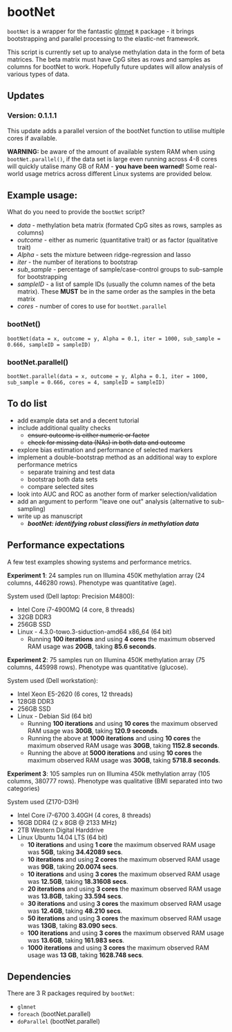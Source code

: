 # bootNet

`bootNet` is a wrapper for the fantastic [glmnet](https://cran.r-project.org/web/packages/glmnet/index.html) `R` package - it brings bootstrapping and parallel processing to the elastic-net framework.

This script is currently set up to analyse methylation data in the form of beta matrices. The beta matrix must have CpG sites as rows and samples as columns for bootNet to work. Hopefully future updates will allow analysis of various types of data.

## Updates

### Version: 0.1.1.1

This update adds a parallel version of the bootNet function to utilise multiple cores if available.

**WARNING:** be aware of the amount of available system RAM when using `bootNet.parallel()`, if the data set is large even running across 4-8 cores will quickly utalise many GB of RAM - **you have been warned!**  Some real-world usage metrics across different Linux systems are provided below.

## Example usage:

What do you need to provide the `bootNet` script?

  - *data* - methylation beta matrix (formated CpG sites as rows, samples as columns)
  - *outcome* - either as numeric (quantitative trait) or as factor (qualitative trait)
  - *Alpha* - sets the mixture between ridge-regression and lasso
  - *iter* - the number of iterations to bootstrap
  - *sub_sample* - percentage of sample/case-control groups to sub-sample for bootstrapping
  - *sampleID* - a list of sample IDs (usually the column names of the beta matrix). These **MUST** be in the same order as the samples in the beta matrix
  - *cores* - number of cores to use for `bootNet.parallel`

### bootNet()
`bootNet(data = x, outcome = y, Alpha = 0.1, iter = 1000, sub_sample = 0.666, sampleID = sampleID)`

### bootNet.parallel()
`bootNet.parallel(data = x, outcome = y, Alpha = 0.1, iter = 1000, sub_sample = 0.666, cores = 4, sampleID = sampleID)`

## To do list

  - add example data set and a decent tutorial
  - include additional quality checks
    + ~~ensure outcome is either numeric or factor~~
    + ~~check for missing data (NAs) in both data and outcome~~
  - explore bias estimation and performance of selected markers
  - implement a double-bootstrap method as an additional way to explore performance metrics
    + separate training and test data
    + bootstrap both data sets
    + compare selected sites
  - look into AUC and ROC as another form of marker selection/validation
  - add an argument to perform "leave one out" analysis (alternative to sub-sampling)
  - write up as manuscript
    + ***bootNet: identifying robust classifiers in methylation data***  

## Performance expectations

A few test examples showing systems and performance metrics.

**Experiment 1**: 24 samples run on Illumina 450K methylation array (24 columns, 446280 rows). Phenotype was quantitative (age).

System used (Dell laptop: Precision M4800):

  - Intel Core i7-4900MQ (4 core, 8 threads)
  - 32GB DDR3
  - 256GB SSD
  - Linux - 4.3.0-towo.3-siduction-amd64 x86_64 (64 bit)
    + Running **100 iterations** and using **4 cores** the maximum observed RAM usage was **20GB**, taking **85.6 seconds**. 

**Experiment 2**: 75 samples run on Illumina 450K methylation array (75 columns, 445998 rows). Phenotype was quantitative (glucose).

System used (Dell workstation):

  - Intel Xeon E5-2620 (6 cores, 12 threads)
  - 128GB DDR3
  - 256GB SSD
  - Linux - Debian Sid (64 bit)
    + Running **100 iterations** and using **10 cores** the maximum observed RAM usage was **30GB**, taking **120.9 seconds**.  
    + Running the above at **1000 iterations** and using **10 cores** the maximum observed RAM usage was **30GB**, taking **1152.8 seconds**. 
    + Running the above at **5000 iterations** and using **10 cores** the maximum observed RAM usage was **30GB**, taking **5718.8 seconds**. 

**Experiment 3**: 105 samples run on Illumina 450k methylation array (105 columns, 380777 rows). Phenotype was qualitative (BMI separated into two categories)

System used (Z170-D3H)

  - Intel Core i7-6700 3.40GH (4 cores, 8 threads)
  - 16GB DDR4 (2 x 8GB @ 2133 MHz)
  - 2TB Western Digital Harddrive
  - Linux Ubuntu 14.04 LTS (64 bit)
    + **10 iterations** and using **1 core** the maximum observed RAM usage was **5GB**, taking **34.42089 secs**.
    + **10 iterations** and using **2 cores** the maximum observed RAM usage was **9GB**, taking **20.0074 secs**.
    + **10 iterations** and using **3 cores** the maximum observed RAM usage was **12.5GB**, taking **18.31608 secs**.
    + **20 iterations** and using **3 cores** the maximum observed RAM usage was **13.8GB**, taking **33.594 secs**.
    + **30 iterations** and using **3 cores** the maximum observed RAM usage was **12.4GB**, taking **48.210 secs**.
    + **50 iterations** and using **3 cores** the maximum observed RAM usage was **13GB**, taking **83.090 secs**.
    + **100 iterations** and using **3 cores** the maximum observed RAM usage was **13.6GB**, taking **161.983 secs**.
    + **1000 iterations** and using **3 cores** the maximum observed RAM usage was **13 GB**, taking **1628.748 secs**.


## Dependencies 

There are 3 R packages required by `bootNet`:

  - `glmnet`
  - `foreach` (bootNet.parallel)
  - `doParallel` (bootNet.parallel)
